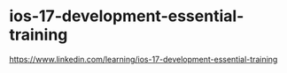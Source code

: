 # ios-17-development-essential-training
https://www.linkedin.com/learning/ios-17-development-essential-training
